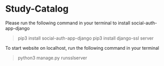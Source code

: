 # Study-Catalog
Please run the following command in your terminal to install social-auth-app-django
> pip3 install social-auth-app-django
> pip3 install django-ssl server

To start website on localhost, run the following command in your terminal
> python3 manage.py runsslserver
